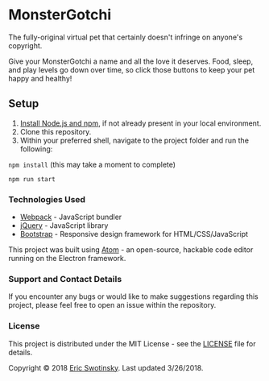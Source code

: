 # MonsterGotchi

The fully-original virtual pet that certainly doesn't infringe on anyone's copyright.

Give your MonsterGotchi a name and all the love it deserves. Food, sleep, and play levels go down over time, so click those buttons to keep your pet happy and healthy!

## Setup

1. [Install Node.js and npm](https://www.npmjs.com/get-npm), if not already present in your local environment.
2. Clone this repository.
3. Within your preferred shell, navigate to the project folder and run the following:

  ```npm install```
(this may take a moment to complete)

  ```npm run start```


### Technologies Used

* [Webpack](https://github.com/webpack/webpack) - JavaScript bundler
* [jQuery](https://github.com/jquery/jquery) - JavaScript library
* [Bootstrap](https://github.com/twbs/bootstrap) - Responsive design framework for HTML/CSS/JavaScript

This project was built using [Atom](https://atom.io/) - an open-source, hackable code editor running on the Electron framework.

### Support and Contact Details
If you encounter any bugs or would like to make suggestions regarding this project, please feel free to open an issue within the repository.


### License

This project is distributed under the MIT License - see the [LICENSE](LICENSE) file for details.

Copyright © 2018 [Eric Swotinsky](https://github.com/eswotinsky).
Last updated 3/26/2018.

